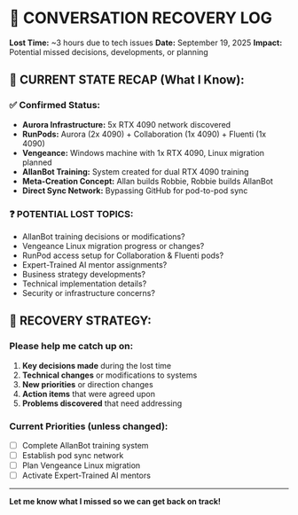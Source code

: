 # 🔄 CONVERSATION RECOVERY LOG
**Lost Time:** ~3 hours due to tech issues
**Date:** September 19, 2025
**Impact:** Potential missed decisions, developments, or planning

## 🎯 CURRENT STATE RECAP (What I Know):

### ✅ Confirmed Status:
- **Aurora Infrastructure:** 5x RTX 4090 network discovered
- **RunPods:** Aurora (2x 4090) + Collaboration (1x 4090) + Fluenti (1x 4090) 
- **Vengeance:** Windows machine with 1x RTX 4090, Linux migration planned
- **AllanBot Training:** System created for dual RTX 4090 training
- **Meta-Creation Concept:** Allan builds Robbie, Robbie builds AllanBot
- **Direct Sync Network:** Bypassing GitHub for pod-to-pod sync

### ❓ POTENTIAL LOST TOPICS:
- AllanBot training decisions or modifications?
- Vengeance Linux migration progress or changes?
- RunPod access setup for Collaboration & Fluenti pods?
- Expert-Trained AI mentor assignments?
- Business strategy developments?
- Technical implementation details?
- Security or infrastructure concerns?

## 🔧 RECOVERY STRATEGY:

### Please help me catch up on:
1. **Key decisions made** during the lost time
2. **Technical changes** or modifications to systems
3. **New priorities** or direction changes
4. **Action items** that were agreed upon
5. **Problems discovered** that need addressing

### Current Priorities (unless changed):
- [ ] Complete AllanBot training system
- [ ] Establish pod sync network  
- [ ] Plan Vengeance Linux migration
- [ ] Activate Expert-Trained AI mentors

---
**Let me know what I missed so we can get back on track!**
